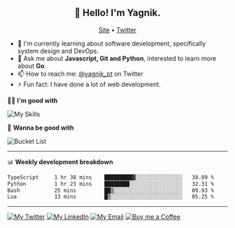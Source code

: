 <h2 align="center">👋 Hello! I'm Yagnik.</h2>
<p align="center">
  <a href="https://yagnik.me">Site</a> •
  <a href="https://x.com/yagnik_pt">Twitter</a>
</p>


- 🔭 I'm currently learning about software development, specifically system design and DevOps.
- 💬 Ask me about **Javascript, Git and Python**, interested to learn more about **Go**.
- 📫 How to reach me: [@yagnik_pt](https://x.com/yagnik_pt) on Twitter
- ⚡ Fun fact: I have done a lot of web development.

🥷🏼 **I'm good with**

![My Skills](https://skillicons.dev/icons?i=go,ts,react,next,svelte,tailwind,astro,vite,nodejs,bun,postgres,git,python,fastapi,redis,supabase&perline=8)

📌 **Wanna be good with**

![Bucket List](https://skillicons.dev/icons?i=linux,aws,azure,docker,rabbitmq,mongodb,cassandra,vim&perline=8)

-------
📊 **Weekly development breakdown**
<!--START_SECTION:waka-->

```txt
TypeScript     1 hr 38 mins    █████████▓░░░░░░░░░░░░░░░   38.09 %
Python         1 hr 23 mins    ████████░░░░░░░░░░░░░░░░░   32.31 %
Bash           25 mins         ██▒░░░░░░░░░░░░░░░░░░░░░░   09.93 %
Lua            13 mins         █▒░░░░░░░░░░░░░░░░░░░░░░░   05.25 %
```

<!--END_SECTION:waka-->
-------

[![My Twitter](https://img.shields.io/badge/yagnik__pt-000?style=for-the-badge&logo=x&logoColor=white)](https://twitter.com/yagnik_pt)
[![My LinkedIn](https://img.shields.io/badge/yagnikpt-0A66C2?style=for-the-badge&logo=linkedin&logoColor=white)](https://linkedin.com/in/yagnikpt)
[![My Email](https://img.shields.io/badge/yagnik.pt@gmail.com-dc2626?logo=gmail&style=for-the-badge&logoColor=white)](mailto:yagnik.pt@gmail.com)
[![Buy me a Coffee](https://img.shields.io/badge/buy_me_a_coffee-FFDD00?style=for-the-badge&logo=buymeacoffee&logoColor=black)](https://buymeacoffee.com/yagnik)
